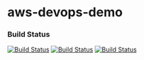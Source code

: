 # aws-devops-demo

### Build Status

[![Build Status](https://codebuild.cn-northwest-1.amazonaws.com.cn/badges?uuid=eyJlbmNyeXB0ZWREYXRhIjoiUUQwMkx6TTIzTC9sUmpkNk9HOTFSbXA0dXNHU3ZhM2FGMUxuRG52SHhCamNVU1FVSEF1U1RGWUk5V1pINXRiOXZ3clJac0lpK01JQThqdGN5cHZOWmdBPSIsIml2UGFyYW1ldGVyU3BlYyI6ImJxRFpYVXJLbklIRXovbnciLCJtYXRlcmlhbFNldFNlcmlhbCI6MX0%3D&branch=master)](https://codebuild.cn-northwest-1.amazonaws.com.cn/badges?uuid=eyJlbmNyeXB0ZWREYXRhIjoiUUQwMkx6TTIzTC9sUmpkNk9HOTFSbXA0dXNHU3ZhM2FGMUxuRG52SHhCamNVU1FVSEF1U1RGWUk5V1pINXRiOXZ3clJac0lpK01JQThqdGN5cHZOWmdBPSIsIml2UGFyYW1ldGVyU3BlYyI6ImJxRFpYVXJLbklIRXovbnciLCJtYXRlcmlhbFNldFNlcmlhbCI6MX0%3D&branch=master)   [![Build Status](https://dev.azure.com/songchaoqiang0513/Az-devops-test/_apis/build/status/ChaoqiangSong.aws-devops-demo?branchName=master)](https://dev.azure.com/songchaoqiang0513/Az-devops-test/_build/latest?definitionId=1&branchName=master)     [![Build Status](http://52.83.135.84:3306/job/pipeline-test/badge/icon)](http://52.83.135.84:3306/job/pipeline-test/)
